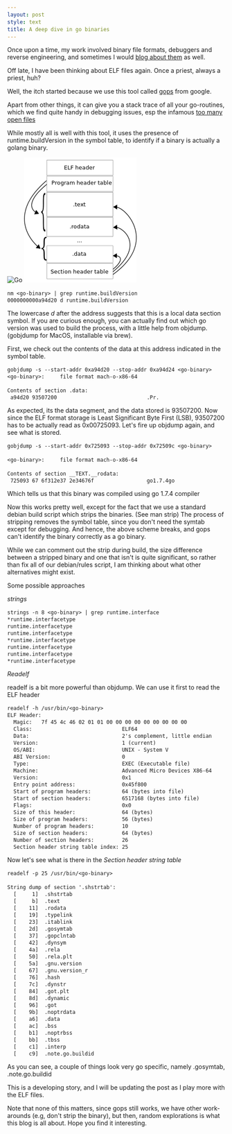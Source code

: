 ```yaml
---
layout: post
style: text
title: A deep dive in go binaries
---
```


Once upon a time, my work involved binary file formats, debuggers and reverse engineering, and sometimes I would [blog about them]((http://qasim.zaidi.me/2010/02/what-is-in-heap.html)) as well.

Off late, I have been thinking about ELF files again. Once a priest, always a priest, huh?

Well, the itch started because we use this tool called [gops](https://github.com/google/gops) from google. 

Apart from other things, it can give you a stack trace of all your go-routines, which we find quite handy in debugging issues, esp the infamous [too many open files](https://github.com/golang/go/blob/045ad5bab812657a85707e480c29de9144881be1/src/net/http/server.go#L2665)

While mostly all is well with this tool, it uses the presence of runtime.buildVersion in the symbol table, to identify if a binary is actually a golang binary.

![Go ](https://blog.golang.org/gopher/gopher.png) ![Elf](/img/elf.png)

```
nm <go-binary> | grep runtime.buildVersion
0000000000a94d20 d runtime.buildVersion
```

The lowercase *d* after the address suggests that this is a local data section symbol. If you are curious enough, you can actually find out which go
version was used to build the process, with a little help from objdump. (gobjdump for MacOS, installable via brew).

First, we check out the contents of the data at this address indicated in the symbol table. 

```
gobjdump -s --start-addr 0xa94d20 --stop-addr 0xa94d24 <go-binary>
<go-binary>:     file format mach-o-x86-64

Contents of section .data:
 a94d20 93507200                             .Pr.      
```

As expected, its the data segment, and the data stored is 93507200. Now since the ELF format storage is Least Significant Byte First (LSB),
93507200 has to be actually read as 0x00725093. Let's fire up objdump again, and see what is stored.

```
gobjdump -s --start-addr 0x725093 --stop-addr 0x72509c <go-binary> 

<go-binary>:     file format mach-o-x86-64

Contents of section __TEXT.__rodata:
 725093 67 6f312e37 2e34676f                 go1.7.4go      
```

Which tells us that this binary was compiled using go 1.7.4 compiler

Now this works pretty well, except for the fact that we use a standard debian build script which strips the binaries. (See man strip) 
The process of stripping removes the symbol table, since  you don't need the symtab except for debugging. And hence, the above scheme breaks, and gops can't identify the binary correctly as a go binary.

While we can comment out the strip during build, the size difference between a stripped binary and one that isn't is quite significant, so rather than fix all of our debian/rules script, I am thinking about 
what other alternatives might exist.  

Some possible approaches

*strings*

```
strings -n 8 <go-binary> | grep runtime.interface
*runtime.interfacetype
runtime.interfacetype
runtime.interfacetype
*runtime.interfacetype
runtime.interfacetype
runtime.interfacetype
*runtime.interfacetype
```

*Readelf*

readelf is a bit more powerful than objdump. We can use it first to read the ELF header

```
readelf -h /usr/bin/<go-binary>
ELF Header:
  Magic:   7f 45 4c 46 02 01 01 00 00 00 00 00 00 00 00 00 
  Class:                             ELF64
  Data:                              2's complement, little endian
  Version:                           1 (current)
  OS/ABI:                            UNIX - System V
  ABI Version:                       0
  Type:                              EXEC (Executable file)
  Machine:                           Advanced Micro Devices X86-64
  Version:                           0x1
  Entry point address:               0x45f800
  Start of program headers:          64 (bytes into file)
  Start of section headers:          6517168 (bytes into file)
  Flags:                             0x0
  Size of this header:               64 (bytes)
  Size of program headers:           56 (bytes)
  Number of program headers:         10
  Size of section headers:           64 (bytes)
  Number of section headers:         26
  Section header string table index: 25
```

Now let's see what is there in the *Section header string table*

```
readelf -p 25 /usr/bin/<go-binary>

String dump of section '.shstrtab':
  [     1]  .shstrtab
  [     b]  .text
  [    11]  .rodata
  [    19]  .typelink
  [    23]  .itablink
  [    2d]  .gosymtab
  [    37]  .gopclntab
  [    42]  .dynsym
  [    4a]  .rela
  [    50]  .rela.plt
  [    5a]  .gnu.version
  [    67]  .gnu.version_r
  [    76]  .hash
  [    7c]  .dynstr
  [    84]  .got.plt
  [    8d]  .dynamic
  [    96]  .got
  [    9b]  .noptrdata
  [    a6]  .data
  [    ac]  .bss
  [    b1]  .noptrbss
  [    bb]  .tbss
  [    c1]  .interp
  [    c9]  .note.go.buildid
  ```
As you can see, a couple of things look very go specific, namely .gosymtab, .note.go.buildid

This is a developing story, and I will be updating the post as I play more with the ELF files. 

Note that none of this matters, since gops still works, we have  other work-arounds (e.g, don't strip the binary), but then, random explorations is what this blog is all about. Hope you find it interesting.
